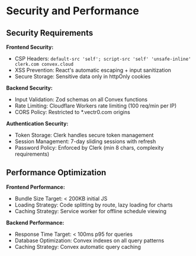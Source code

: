 # Security and Performance

## Security Requirements

**Frontend Security:**
- CSP Headers: `default-src 'self'; script-src 'self' 'unsafe-inline' clerk.com convex.cloud`
- XSS Prevention: React's automatic escaping + input sanitization
- Secure Storage: Sensitive data only in httpOnly cookies

**Backend Security:**
- Input Validation: Zod schemas on all Convex functions
- Rate Limiting: Cloudflare Workers rate limiting (100 req/min per IP)
- CORS Policy: Restricted to *.vectr0.com origins

**Authentication Security:**
- Token Storage: Clerk handles secure token management
- Session Management: 7-day sliding sessions with refresh
- Password Policy: Enforced by Clerk (min 8 chars, complexity requirements)

## Performance Optimization

**Frontend Performance:**
- Bundle Size Target: < 200KB initial JS
- Loading Strategy: Code splitting by route, lazy loading for charts
- Caching Strategy: Service worker for offline schedule viewing

**Backend Performance:**
- Response Time Target: < 100ms p95 for queries
- Database Optimization: Convex indexes on all query patterns
- Caching Strategy: Convex automatic query caching
